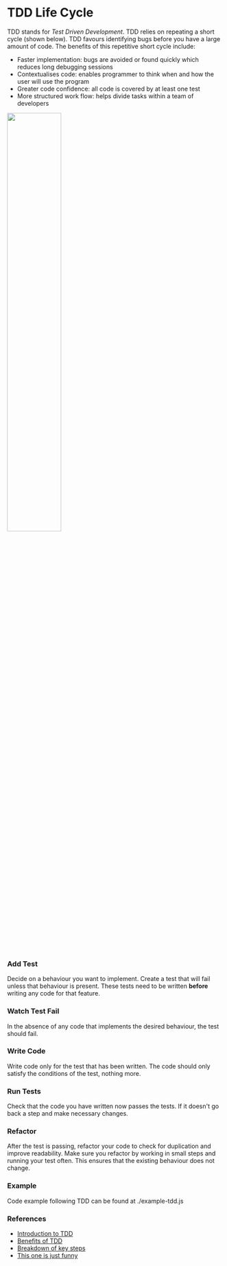 # TDD Life Cycle

TDD stands for *Test Driven Development*. TDD relies on repeating a short cycle
(shown below). TDD favours identifying bugs before you have a large amount of code.
The benefits of this repetitive short cycle include:

* Faster implementation: bugs are avoided or found quickly which reduces long
debugging sessions
* Contextualises code: enables programmer to think when and how the user will use
the program
* Greater code confidence: all code is covered by at least one test
* More structured work flow: helps divide tasks within a team of developers

<img src="http://www.codeproject.com/KB/tips/320791/tdd_cycle.jpg" width="50%">

### Add Test  
Decide on a behaviour you want to implement. Create a test that will fail unless
that behaviour is present. These tests need to be written **before** writing
any code for that feature.

### Watch Test Fail  
In the absence of any code that implements the desired behaviour, the test should
fail.

### Write Code  
Write code only for the test that has been written. The code should only satisfy
the conditions of the test, nothing more.

### Run Tests  
Check that the code you have written now passes the tests. If it doesn't go back
a step and make necessary changes.

### Refactor  
After the test is passing, refactor your code to check for duplication and improve
readability. Make sure you refactor by working in small steps and running your
test often. This ensures that the existing behaviour does not change.

### Example  
Code example following TDD can be found at ./example-tdd.js

### References  
* [Introduction to TDD](http://www.agiledata.org/essays/tdd.html)  
* [Benefits of TDD](https://en.wikipedia.org/wiki/Test-driven_development#Benefits)
* [Breakdown of key steps](http://www.santeon.com/insight-blog/video-and-article/33-insight-blog/video-and-article/229-test-driven-development-red-green-refactor#.VqYGo-yLRZE)
* [This one is just funny](http://www.writemoretests.com/2011/09/test-driven-development-give-me-break.html)
